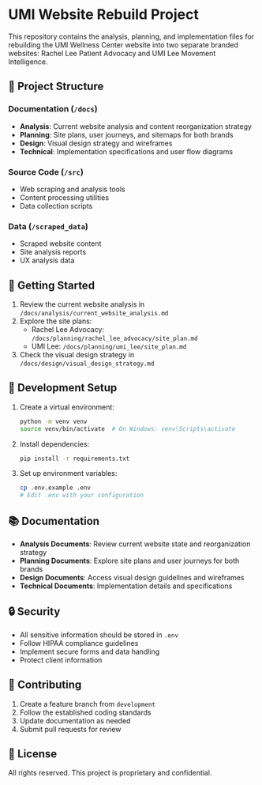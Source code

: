 # UMI Website Rebuild Project

This repository contains the analysis, planning, and implementation files for rebuilding the UMI Wellness Center website into two separate branded websites: Rachel Lee Patient Advocacy and UMI Lee Movement Intelligence.

## 📁 Project Structure

### Documentation (`/docs`)
- **Analysis**: Current website analysis and content reorganization strategy
- **Planning**: Site plans, user journeys, and sitemaps for both brands
- **Design**: Visual design strategy and wireframes
- **Technical**: Implementation specifications and user flow diagrams

### Source Code (`/src`)
- Web scraping and analysis tools
- Content processing utilities
- Data collection scripts

### Data (`/scraped_data`)
- Scraped website content
- Site analysis reports
- UX analysis data

## 🚀 Getting Started

1. Review the current website analysis in `/docs/analysis/current_website_analysis.md`
2. Explore the site plans:
   - Rachel Lee Advocacy: `/docs/planning/rachel_lee_advocacy/site_plan.md`
   - UMI Lee: `/docs/planning/umi_lee/site_plan.md`
3. Check the visual design strategy in `/docs/design/visual_design_strategy.md`

## 🔧 Development Setup

1. Create a virtual environment:
   ```bash
   python -m venv venv
   source venv/bin/activate  # On Windows: venv\Scripts\activate
   ```

2. Install dependencies:
   ```bash
   pip install -r requirements.txt
   ```

3. Set up environment variables:
   ```bash
   cp .env.example .env
   # Edit .env with your configuration
   ```

## 📚 Documentation

- **Analysis Documents**: Review current website state and reorganization strategy
- **Planning Documents**: Explore site plans and user journeys for both brands
- **Design Documents**: Access visual design guidelines and wireframes
- **Technical Documents**: Implementation details and specifications

## 🔒 Security

- All sensitive information should be stored in `.env`
- Follow HIPAA compliance guidelines
- Implement secure forms and data handling
- Protect client information

## 👥 Contributing

1. Create a feature branch from `development`
2. Follow the established coding standards
3. Update documentation as needed
4. Submit pull requests for review

## 📝 License

All rights reserved. This project is proprietary and confidential.
